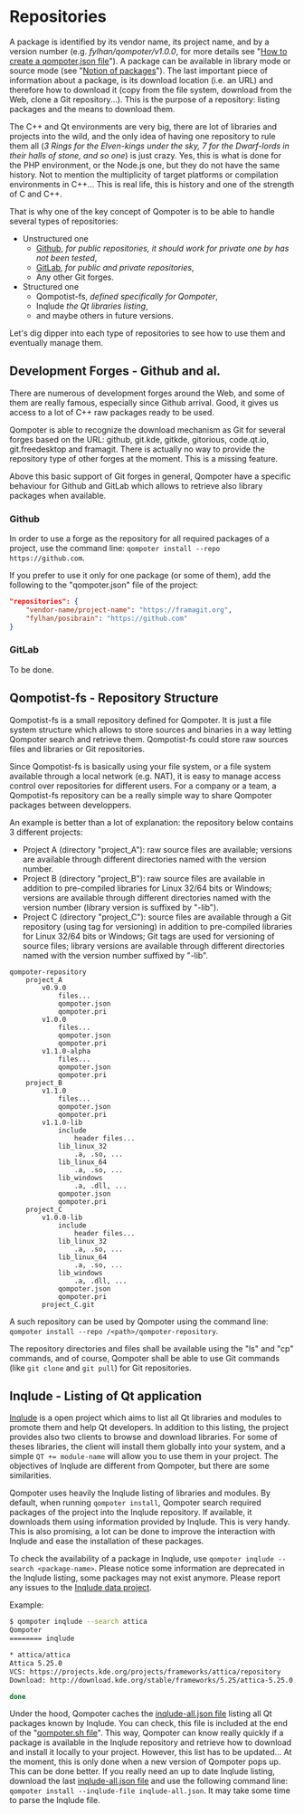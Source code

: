Repositories
============

A package is identified by its vendor name, its project name, and by a version number (e.g. *fylhan/qompoter/v1.0.0*, for more details see "[How to create a qompoter.json file](Qompoter-json-file.md)").
A package can be available in library mode or source mode (see "[Notion of packages](Packages.md)").
The last important piece of information about a package, is its download location (i.e. an URL) and therefore how to download it (copy from the file system, download from the Web, clone a Git repository...). This is the purpose of a repository: listing packages and the means to download them.

The C++ and Qt environments are very big, there are lot of libraries and projects into the wild, and the only idea of having one repository to rule them all (*3 Rings for the Elven-kings under the sky, 7 for the Dwarf-lords in their halls of stone, and so one*) is just crazy. Yes, this is what is done for the PHP environment, or the Node.js one, but they do not have the same history. Not to mention the multiplicity of target platforms or compilation environments in C++... This is real life, this is history and one of the strength of C and C++.

That is why one of the key concept of Qompoter is to be able to handle several types of repositories:

* Unstructured one
    * [Github](https://github.com/), *for public repositories, it should work for private one by has not been tested*,
    * [GitLab](https://gitlab.com/explore), *for public and private repositories*,
    * Any other Git forges.
* Structured one
    * Qompotist-fs, *defined specifically for Qompoter*,
    * Inqlude *the Qt libraries listing*,
    * and maybe others in future versions.

Let's dig dipper into each type of repositories to see how to use them and eventually manage them.

Development Forges - Github and al.
---------------------

There are numerous of development forges around the Web, and some of them are really famous, especially since Github arrival. Good, it gives us access to a lot of C++ raw packages ready to be used.

Qompoter is able to recognize the download mechanism as Git for several forges based on the URL: github, git.kde, gitkde, gitorious, code.qt.io, git.freedesktop and framagit. There is actually no way to provide the repository type of other forges at the moment. This is a missing feature.

Above this basic support of Git forges in general, Qompoter have a specific behaviour for Github and GitLab which allows to retrieve also library packages when available.

### Github

In order to use a forge as the repository for all required packages of a project, use the command line: `qompoter install --repo https://github.com`.

If you prefer to use it only for one package (or some of them), add the following to the "qompoter.json" file of the project:

```json
"repositories": {
    "vendor-name/project-name": "https://framagit.org",
    "fylhan/posibrain": "https://github.com"
}
```

### GitLab

To be done.

Qompotist-fs - Repository Structure
---------------------

Qompotist-fs is a small repository defined for Qompoter. It is just a file system structure which allows to store sources and binaries in a way letting Qompoter search and retrieve them. Qompotist-fs could store raw sources files and libraries or Git repositories.

Since Qompotist-fs is basically using your file system, or a file system available through a local network (e.g. NAT), it is easy to manage access control over repositories for different users. For a company or a team, a Qompotist-fs repository can be a really simple way to share Qompoter packages between developpers.

An example is better than a lot of explanation: the repository below contains 3 different projects:

* Project A (directory "project_A"): raw source files are available; versions are available through different directories named with the version number.
* Project B (directory "project_B"): raw source files are available in addition to pre-compiled libraries for Linux 32/64 bits or Windows; versions are available through different directories named with the version number (library version is suffixed by "-lib").
* Project C (directory "project_C"): source files are available through a Git repository (using tag for versioning) in addition to pre-compiled libraries for Linux 32/64 bits or Windows; Git tags are used for versioning of source files; library versions are available through different directories named with the version number suffixed by "-lib".

```
qompoter-repository
    project_A
        v0.9.0
            files...
            qompoter.json
            qompoter.pri
        v1.0.0
            files...
            qompoter.json
            qompoter.pri
        v1.1.0-alpha
            files...
            qompoter.json
            qompoter.pri
    project_B
        v1.1.0
            files...
            qompoter.json
            qompoter.pri
        v1.1.0-lib
            include
                header files...
            lib_linux_32
                .a, .so, ...
            lib_linux_64
                .a, .so, ...
            lib_windows
                .a, .dll, ...
            qompoter.json
            qompoter.pri
    project_C
        v1.0.0-lib
            include
                header files...
            lib_linux_32
                .a, .so, ...
            lib_linux_64
                .a, .so, ...
            lib_windows
                .a, .dll, ...
            qompoter.json
            qompoter.pri
        project_C.git
```

A such repository can be used by Qompoter using the command line: `qompoter install --repo /<path>/qompoter-repository`.

The repository directories and files shall be available using the "ls" and "cp" commands, and of course, Qompoter shall be able to use Git commands (like `git clone` and `git pull`) for Git repositories.


Inqlude - Listing of Qt application
---------------------

[Inqlude](https://inqlude.org/) is a open project which aims to list all Qt libraries and modules to promote them and help Qt developers. In addition to this listing, the project provides also two clients to browse and download libraries. For some of theses libraries, the client will install them globally into your system, and a simple `QT += module-name` will allow you to use them in your project.
The objectives of Inqlude are different from Qompoter, but there are some similarities.

Qompoter uses heavily the Inqlude listing of libraries and modules. By default, when running `qompoter install`, Qompoter search required packages of the project into the Inqlude repository. If available, it downloads them using information provided by Inqlude. This is very handy. This is also promising, a lot can be done to improve the interaction with Inqlude and ease the installation of these packages.

To check the availability of a package in Inqlude, use `qompoter inqlude --search <package-name>`. Please notice some information are deprecated in the Inqlude listing, some packages may not exist anymore. Please report any issues to the [Inqlude data project](https://github.com/cornelius/inqlude-data).

Example:

```bash
$ qompoter inqlude --search attica
Qompoter
======== inqlude

* attica/attica
Attica 5.25.0
VCS: https://projects.kde.org/projects/frameworks/attica/repository
Download: http://download.kde.org/stable/frameworks/5.25/attica-5.25.0.tar.xz

done
```

Under the hood, Qompoter caches the [inqlude-all.json file](http://inqlude.org/inqlude-all.json) listing all Qt packages known by Inqlude. You can check, this file is included at the end of the "[qompoter.sh file](https://github.com/Fylhan/qompoter/blob/master/qompoter.sh#L1298)". This way, Qompoter can know really quickly if a package is available in the Inqlude repository and retrieve how to download and install it locally to your project. However, this list has to be updated... At the moment, this is only done when a new version of Qompoter pops up. This can be done better. If you really need an up to date Inqlude listing, download the last [inqlude-all.json file](http://inqlude.org/inqlude-all.json) and use the following command line: `qompoter install --inqlude-file inqlude-all.json`. It may take some time to parse the Inqlude file.
